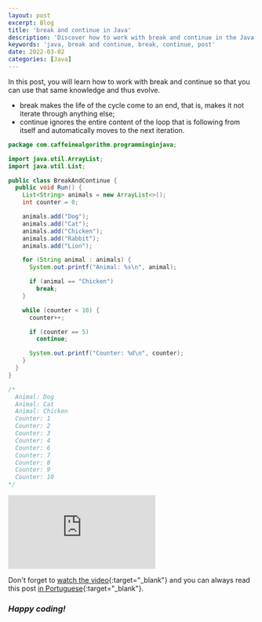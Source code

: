 ```yaml
---
layout: post
excerpt: Blog
title: 'break and continue in Java'
description: 'Discover how to work with break and continue in the Java programming language. Get answers to your questions with the theory and examples presented.'
keywords: 'java, break and continue, break, continue, post'
date: 2022-03-02
categories: [Java]
---
```


In this post, you will learn how to work with break and continue so that you can use that same knowledge and thus evolve.

- break makes the life of the cycle come to an end, that is, makes it not iterate through anything else;
- continue ignores the entire content of the loop that is following from itself and automatically moves to the next iteration.

```java
package com.caffeinealgorithm.programminginjava;

import java.util.ArrayList;
import java.util.List;

public class BreakAndContinue {
  public void Run() {
    List<String> animals = new ArrayList<>();
    int counter = 0;

    animals.add("Dog");
    animals.add("Cat");
    animals.add("Chicken");
    animals.add("Rabbit");
    animals.add("Lion");

    for (String animal : animals) {
      System.out.printf("Animal: %s\n", animal);

      if (animal == "Chicken")
        break;
    }

    while (counter < 10) {
      counter++;

      if (counter == 5)
        continue;

      System.out.printf("Counter: %d\n", counter);
    }
  }
}

/*
  Animal: Dog
  Animal: Cat
  Animal: Chicken
  Counter: 1
  Counter: 2
  Counter: 3
  Counter: 4
  Counter: 6
  Counter: 7
  Counter: 8
  Counter: 9
  Counter: 10
*/
```

<div class="video-container">
  <iframe src="https://www.youtube.com/embed/Wbe6-a8go0o" frameborder="0" allowfullscreen></iframe>
</div>

Don't forget to [watch the video](https://youtu.be/Wbe6-a8go0o){:target="\_blank"} and you can always read this post [in Portuguese](https://caffeinealgorithm.com/blog/break-e-continue-em-java/){:target="\_blank"}.

### _Happy coding!_
